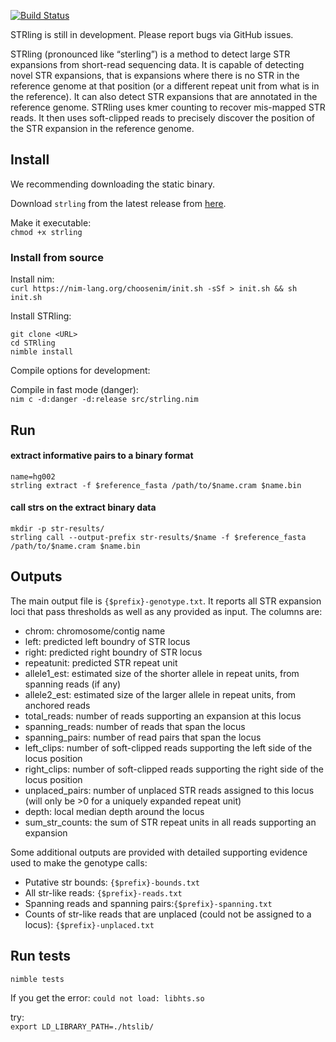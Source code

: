 [![Build Status](https://travis-ci.org/quinlan-lab/STRling.svg?branch=master)](https://travis-ci.org/quinlan-lab/STRling)

STRling is still in development. Please report bugs via GitHub issues.

STRling (pronounced like “sterling”) is a method to detect large STR expansions from short-read sequencing data. It is capable of detecting novel STR expansions, that is expansions where there is no STR in the reference genome at that position (or a different repeat unit from what is in the reference). It can also detect STR expansions that are annotated in the reference genome. STRling uses kmer counting to recover mis-mapped STR reads. It then uses soft-clipped reads to precisely discover the position of the STR expansion in the reference genome.

## Install

We recommending downloading the static binary.

Download `strling` from the latest release from [here](https://github.com/quinlan-lab/STRling/releases/latest).

Make it executable:  
`chmod +x strling`

### Install from source

Install nim:  
`curl https://nim-lang.org/choosenim/init.sh -sSf > init.sh && sh init.sh`

Install STRling:  
```
git clone <URL>
cd STRling
nimble install
```

Compile options for development:  

Compile in fast mode (danger):  
`nim c -d:danger -d:release src/strling.nim`

## Run

#### extract informative pairs to a binary format
```
name=hg002
strling extract -f $reference_fasta /path/to/$name.cram $name.bin
```

#### call strs on the extract binary data

```
mkdir -p str-results/
strling call --output-prefix str-results/$name -f $reference_fasta /path/to/$name.cram $name.bin
```

## Outputs

The main output file is `{$prefix}-genotype.txt`. It reports all STR expansion loci that pass thresholds as well as any provided as input. The columns are:
- chrom: chromosome/contig name
- left: predicted left boundry of STR locus
- right: predicted right boundry of STR locus
- repeatunit: predicted STR repeat unit
- allele1\_est: estimated size of the shorter allele in repeat units, from spanning reads (if any)
- allele2\_est: estimated size of the larger allele in repeat units, from anchored reads
- total\_reads: number of reads supporting an expansion at this locus
- spanning\_reads: number of reads that span the locus
- spanning\_pairs: number of read pairs that span the locus
- left\_clips: number of soft-clipped reads supporting the left side of the locus position
- right\_clips: number of soft-clipped reads supporting the right side of the locus position
- unplaced\_pairs: number of unplaced STR reads assigned to this locus (will only be >0 for a uniquely expanded repeat unit)
- depth: local median depth around the locus
- sum\_str\_counts: the sum of STR repeat units in all reads supporting an expansion

Some additional outputs are provided with detailed supporting evidence used to make the genotype calls:
- Putative str bounds: `{$prefix}-bounds.txt`
- All str-like reads: `{$prefix}-reads.txt`
- Spanning reads and spanning pairs:`{$prefix}-spanning.txt`
- Counts of str-like reads that are unplaced (could not be assigned to a locus): `{$prefix}-unplaced.txt`


## Run tests
`nimble tests`

If you get the error:
`could not load: libhts.so`

try:  
`export LD_LIBRARY_PATH=./htslib/`


